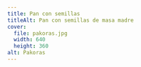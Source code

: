 ```yaml
---
title: Pan con semillas
titleAlt: Pan con semillas de masa madre
cover:
  file: pakoras.jpg
  width: 640
  height: 360
alt: Pakoras
---
```

